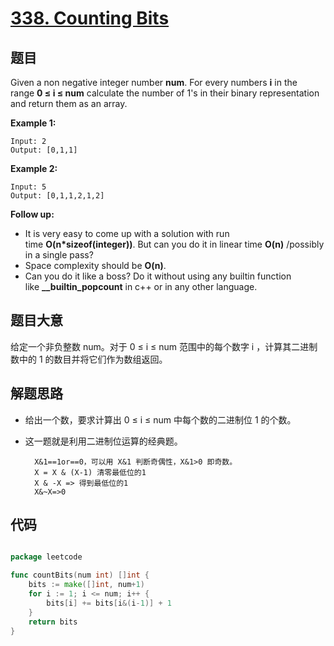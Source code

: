 # [338. Counting Bits](https://leetcode.com/problems/counting-bits/)


## 题目

Given a non negative integer number **num**. For every numbers **i** in the range **0 ≤ i ≤ num** calculate the number of 1's in their binary representation and return them as an array.

**Example 1:**

    Input: 2
    Output: [0,1,1]

**Example 2:**

    Input: 5
    Output: [0,1,1,2,1,2]

**Follow up:**

- It is very easy to come up with a solution with run time **O(n*sizeof(integer))**. But can you do it in linear time **O(n)** /possibly in a single pass?
- Space complexity should be **O(n)**.
- Can you do it like a boss? Do it without using any builtin function like **\_\_builtin\_popcount** in c++ or in any other language.

## 题目大意


给定一个非负整数 num。对于 0 ≤ i ≤ num 范围中的每个数字 i ，计算其二进制数中的 1 的数目并将它们作为数组返回。

## 解题思路

- 给出一个数，要求计算出 0 ≤ i ≤ num 中每个数的二进制位 1 的个数。
- 这一题就是利用二进制位运算的经典题。

        X&1==1or==0，可以用 X&1 判断奇偶性，X&1>0 即奇数。
        X = X & (X-1) 清零最低位的1
        X & -X => 得到最低位的1 
        X&~X=>0


## 代码

```go

package leetcode

func countBits(num int) []int {
	bits := make([]int, num+1)
	for i := 1; i <= num; i++ {
		bits[i] += bits[i&(i-1)] + 1
	}
	return bits
}

```